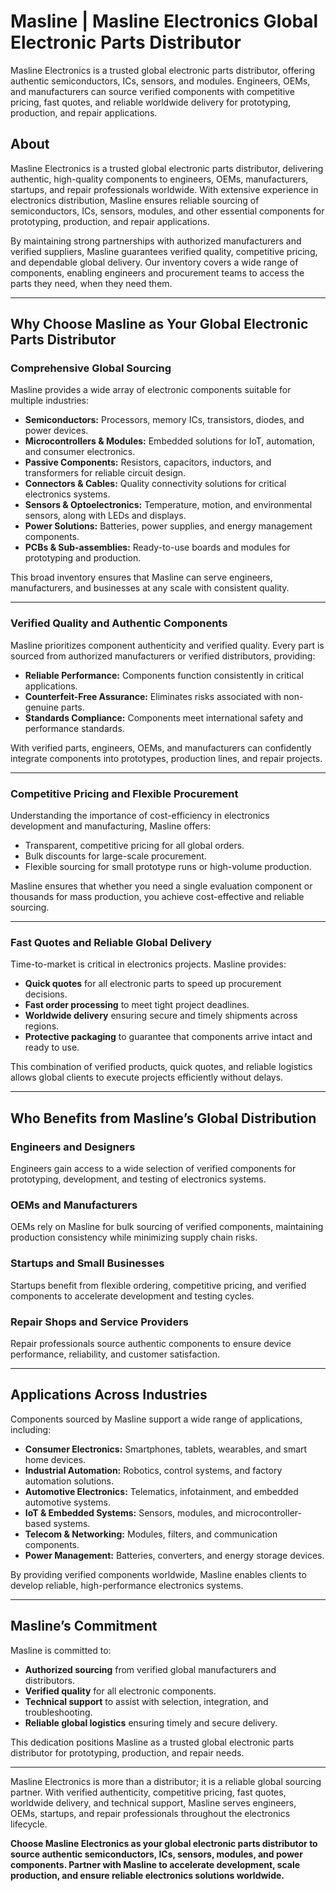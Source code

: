 # Masline | Masline Electronics Global Electronic Parts Distributor
Masline Electronics is a trusted global electronic parts distributor, offering authentic semiconductors, ICs, sensors, and modules. Engineers, OEMs, and manufacturers can source verified components with competitive pricing, fast quotes, and reliable worldwide delivery for prototyping, production, and repair applications.

## About  
Masline Electronics is a trusted global electronic parts distributor, delivering authentic, high-quality components to engineers, OEMs, manufacturers, startups, and repair professionals worldwide. With extensive experience in electronics distribution, Masline ensures reliable sourcing of semiconductors, ICs, sensors, modules, and other essential components for prototyping, production, and repair applications.  

By maintaining strong partnerships with authorized manufacturers and verified suppliers, Masline guarantees verified quality, competitive pricing, and dependable global delivery. Our inventory covers a wide range of components, enabling engineers and procurement teams to access the parts they need, when they need them.  

---

## Why Choose Masline as Your Global Electronic Parts Distributor  

### Comprehensive Global Sourcing  
Masline provides a wide array of electronic components suitable for multiple industries:  
- **Semiconductors:** Processors, memory ICs, transistors, diodes, and power devices.  
- **Microcontrollers & Modules:** Embedded solutions for IoT, automation, and consumer electronics.  
- **Passive Components:** Resistors, capacitors, inductors, and transformers for reliable circuit design.  
- **Connectors & Cables:** Quality connectivity solutions for critical electronics systems.  
- **Sensors & Optoelectronics:** Temperature, motion, and environmental sensors, along with LEDs and displays.  
- **Power Solutions:** Batteries, power supplies, and energy management components.  
- **PCBs & Sub-assemblies:** Ready-to-use boards and modules for prototyping and production.  

This broad inventory ensures that Masline can serve engineers, manufacturers, and businesses at any scale with consistent quality.  

---

### Verified Quality and Authentic Components  
Masline prioritizes component authenticity and verified quality. Every part is sourced from authorized manufacturers or verified distributors, providing:  
- **Reliable Performance:** Components function consistently in critical applications.  
- **Counterfeit-Free Assurance:** Eliminates risks associated with non-genuine parts.  
- **Standards Compliance:** Components meet international safety and performance standards.  

With verified parts, engineers, OEMs, and manufacturers can confidently integrate components into prototypes, production lines, and repair projects.  

---

### Competitive Pricing and Flexible Procurement  
Understanding the importance of cost-efficiency in electronics development and manufacturing, Masline offers:  
- Transparent, competitive pricing for all global orders.  
- Bulk discounts for large-scale procurement.  
- Flexible sourcing for small prototype runs or high-volume production.  

Masline ensures that whether you need a single evaluation component or thousands for mass production, you achieve cost-effective and reliable sourcing.  

---

### Fast Quotes and Reliable Global Delivery  
Time-to-market is critical in electronics projects. Masline provides:  
- **Quick quotes** for all electronic parts to speed up procurement decisions.  
- **Fast order processing** to meet tight project deadlines.  
- **Worldwide delivery** ensuring secure and timely shipments across regions.  
- **Protective packaging** to guarantee that components arrive intact and ready to use.  

This combination of verified products, quick quotes, and reliable logistics allows global clients to execute projects efficiently without delays.  

---

## Who Benefits from Masline’s Global Distribution  

### Engineers and Designers  
Engineers gain access to a wide selection of verified components for prototyping, development, and testing of electronics systems.  

### OEMs and Manufacturers  
OEMs rely on Masline for bulk sourcing of verified components, maintaining production consistency while minimizing supply chain risks.  

### Startups and Small Businesses  
Startups benefit from flexible ordering, competitive pricing, and verified components to accelerate development and testing cycles.  

### Repair Shops and Service Providers  
Repair professionals source authentic components to ensure device performance, reliability, and customer satisfaction.  

---

## Applications Across Industries  

Components sourced by Masline support a wide range of applications, including:  
- **Consumer Electronics:** Smartphones, tablets, wearables, and smart home devices.  
- **Industrial Automation:** Robotics, control systems, and factory automation solutions.  
- **Automotive Electronics:** Telematics, infotainment, and embedded automotive systems.  
- **IoT & Embedded Systems:** Sensors, modules, and microcontroller-based systems.  
- **Telecom & Networking:** Modules, filters, and communication components.  
- **Power Management:** Batteries, converters, and energy storage devices.  

By providing verified components worldwide, Masline enables clients to develop reliable, high-performance electronics systems.  

---

## Masline’s Commitment  

Masline is committed to:  
- **Authorized sourcing** from verified global manufacturers and distributors.  
- **Verified quality** for all electronic components.  
- **Technical support** to assist with selection, integration, and troubleshooting.  
- **Reliable global logistics** ensuring timely and secure delivery.  

This dedication positions Masline as a trusted global electronic parts distributor for prototyping, production, and repair needs.  

---

Masline Electronics is more than a distributor; it is a reliable global sourcing partner. With verified authenticity, competitive pricing, fast quotes, worldwide delivery, and technical support, Masline serves engineers, OEMs, startups, and repair professionals throughout the electronics lifecycle.  

**Choose Masline Electronics as your global electronic parts distributor to source authentic semiconductors, ICs, sensors, modules, and power components. Partner with Masline to accelerate development, scale production, and ensure reliable electronics solutions worldwide.**
